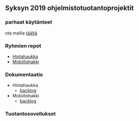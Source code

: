 ## Syksyn 2019 ohjelmistotuotantoprojektit

### parhaat käytänteet

ota mallia [täältä](https://github.com/ohtu-ohjaajat/OhTuHistory/blob/master/reference.md)

### Ryhmien repot

- [Hintahaukka](https://github.com/Hintahaukka)
- [Mobiilishakki](https://github.com/Mobiilishakki/Mobiilishakki)

### Dokumentaatio

- Hintahaukka
  - [backlog](https://docs.google.com/spreadsheets/d/1Mazq4EFbfbMsLPeCpOckbu11LNR1Ki2RiNf460z-rpU/edit#gid=517998298)
- Mobiilishakki 
  - [backlog](https://docs.google.com/spreadsheets/d/1zG-0s1h2mIXxn2nuR7uvuNg6FT7avz7rtKZj1EuxpaE/edit#gid=1)


### Tuotantosovellukset
